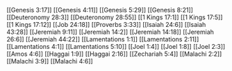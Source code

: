[[Genesis 3:17]]
[[Genesis 4:11]]
[[Genesis 5:29]]
[[Genesis 8:21]]
[[Deuteronomy 28:3]]
[[Deuteronomy 28:55]]
[[1 Kings 17:1]]
[[1 Kings 17:5]]
[[1 Kings 17:12]]
[[Job 24:18]]
[[Proverbs 3:33]]
[[Isaiah 24:6]]
[[Isaiah 43:28]]
[[Jeremiah 9:11]]
[[Jeremiah 14:2]]
[[Jeremiah 14:18]]
[[Jeremiah 26:6]]
[[Jeremiah 44:22]]
[[Lamentations 1:1]]
[[Lamentations 2:11]]
[[Lamentations 4:1]]
[[Lamentations 5:10]]
[[Joel 1:4]]
[[Joel 1:8]]
[[Joel 2:3]]
[[Amos 4:6]]
[[Haggai 1:9]]
[[Haggai 2:16]]
[[Zechariah 5:4]]
[[Malachi 2:2]]
[[Malachi 3:9]]
[[Malachi 4:6]]
